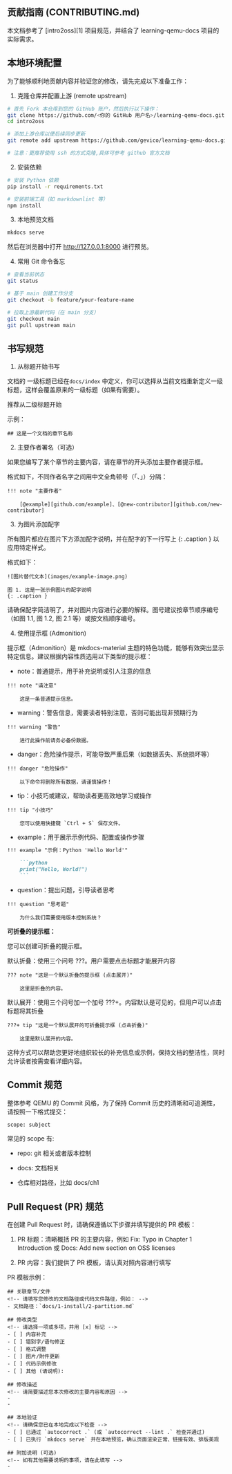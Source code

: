 ## 贡献指南 (CONTRIBUTING.md)

本文档参考了 [intro2oss][1] 项目规范，并结合了 learning-qemu-docs 项目的实际需求。

## 本地环境配置

为了能够顺利地贡献内容并验证您的修改，请先完成以下准备工作：

1. 克隆仓库并配置上游 (remote upstream)

```bash
# 首先 Fork 本仓库到您的 GitHub 账户，然后执行以下操作：
git clone https://github.com/<你的 GitHub 用户名>/learning-qemu-docs.git
cd intro2oss

# 添加上游仓库以便后续同步更新
git remote add upstream https://github.com/gevico/learning-qemu-docs.git

# 注意：更推荐使用 ssh 的方式克隆,具体可参考 github 官方文档
```

2. 安装依赖

```bash
# 安装 Python 依赖
pip install -r requirements.txt

# 安装前端工具（如 markdownlint 等）
npm install
```

3. 本地预览文档

```bash
mkdocs serve
```

然后在浏览器中打开 http://127.0.0.1:8000 进行预览。

4. 常用 Git 命令备忘

```bash
# 查看当前状态
git status

# 基于 main 创建工作分支
git checkout -b feature/your-feature-name

# 拉取上游最新代码（在 main 分支）
git checkout main
git pull upstream main
```

## 书写规范

1. 从标题开始书写

文档的 一级标题已经在`docs/index` 中定义，你可以选择从当前文档重新定义一级标题，这样会覆盖原来的一级标题（如果有需要）。

推荐从二级标题开始

示例：

```
## 这是一个文档的章节名称
```

2. 主要作者署名（可选）

如果您编写了某个章节的主要内容，请在章节的开头添加主要作者提示框。

格式如下，不同作者名字之间用中文全角顿号（「、」）分隔：

```
!!! note "主要作者"

    [@example][github.com/example]、[@new-contributor][github.com/new-contributor]
```
3. 为图片添加配字

所有图片都应在图片下方添加配字说明，并在配字的下一行写上 {: .caption } 以应用特定样式。

格式如下：

```
![图片替代文本](images/example-image.png)

图 1. 这是一张示例图片的配字说明
{: .caption }
```

请确保配字简洁明了，并对图片内容进行必要的解释。图号建议按章节顺序编号（如图 1.1, 图 1.2, 图 2.1 等）或按文档顺序编号。

4. 使用提示框 (Admonition)

提示框（Admonition）是 mkdocs-material 主题的特色功能，能够有效突出显示特定信息。建议根据内容性质选用以下类型的提示框：

- note：普通提示，用于补充说明或引人注意的信息

```
!!! note "请注意"

    这是一条普通提示信息。
```

- warning：警告信息，需要读者特别注意，否则可能出现非预期行为

```
!!! warning "警告"

    进行此操作前请务必备份数据。
```

- danger：危险操作提示，可能导致严重后果（如数据丢失、系统损坏等）

```
!!! danger "危险操作"

    以下命令将删除所有数据，请谨慎操作！
```

- tip：小技巧或建议，帮助读者更高效地学习或操作

```
!!! tip "小技巧"

    您可以使用快捷键 `Ctrl + S` 保存文件。
```

- example：用于展示示例代码、配置或操作步骤

```markdown
!!! example "示例：Python 'Hello World'"

    ```python
    print("Hello, World!")
    ```
```

- question：提出问题，引导读者思考

```
!!! question "思考题"

    为什么我们需要使用版本控制系统？
```
**可折叠的提示框：**

您可以创建可折叠的提示框。

默认折叠：使用三个问号 ???。用户需要点击标题才能展开内容

```
??? note "这是一个默认折叠的提示框 (点击展开)"

    这里是折叠的内容。
```

默认展开：使用三个问号加一个加号 ???+。内容默认是可见的，但用户可以点击标题将其折叠

```
???+ tip "这是一个默认展开的可折叠提示框 (点击折叠)"

    这里是默认展开的内容。
```

这种方式可以帮助您更好地组织较长的补充信息或示例，保持文档的整洁性，同时允许读者按需查看详细内容。

## Commit 规范

整体参考 QEMU 的 Commit 风格，为了保持 Commit 历史的清晰和可追溯性，请按照一下格式提交：

```bash
scope: subject
```

常见的 scope 有:

- repo: git 相关或者版本控制

- docs: 文档相关

- 仓库相对路径，比如 docs/ch1

## Pull Request (PR) 规范

在创建 Pull Request 时，请确保遵循以下步骤并填写提供的 PR 模板：

1. PR 标题：清晰概括 PR 的主要内容，例如 Fix: Typo in Chapter 1 Introduction 或 Docs: Add new section on OSS licenses

2. PR 内容：我们提供了 PR 模板，请认真对照内容进行填写

PR 模板示例：

```
## 关联章节/文件
<!-- 请填写您修改的文档路径或代码文件路径，例如： -->
- 文档路径：`docs/1-install/2-partition.md`

## 修改类型
<!-- 请选择一项或多项，并用 [x] 标记 -->
- [ ] 内容补充
- [ ] 错别字/语句修正
- [ ] 格式调整
- [ ] 图片/附件更新
- [ ] 代码示例修改
- [ ] 其他 (请说明):

## 修改描述
<!-- 请简要描述您本次修改的主要内容和原因 -->
-
-

## 本地验证
<!-- 请确保您已在本地完成以下检查 -->
- [ ] 已通过 `autocorrect .` (或 `autocorrect --lint .` 检查并通过)
- [ ] 已执行 `mkdocs serve` 并在本地预览，确认页面渲染正常、链接有效、排版美观

## 附加说明 (可选)
<!-- 如有其他需要说明的事项，请在此填写 -->
-
```
